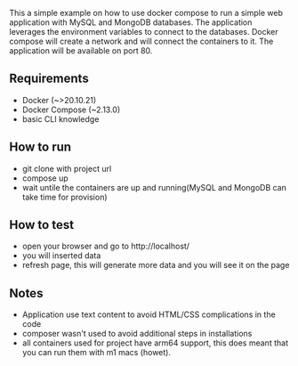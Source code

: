 This a simple example on how to use docker compose to run a simple web application with MySQL and MongoDB databases. The application leverages the environment variables to connect to the databases. Docker compose will create a network and will connect the containers to it. The application will be available on port 80.

## Requirements
- Docker (~>20.10.21)
- Docker Compose (~2.13.0)
- basic CLI knowledge

## How to run
- git clone with project url
- compose up
- wait untile the containers are up and running(MySQL and MongoDB can take time for provision)

## How to test
- open your browser and go to http://localhost/
- you will inserted data
- refresh page, this will generate more data and you will see it on the page

## Notes
- Application use text content to avoid HTML/CSS complications in the code
- composer wasn't used to avoid additional steps in installations
- all containers used for project have arm64 support, this does meant that you can run them with m1 macs (howet).